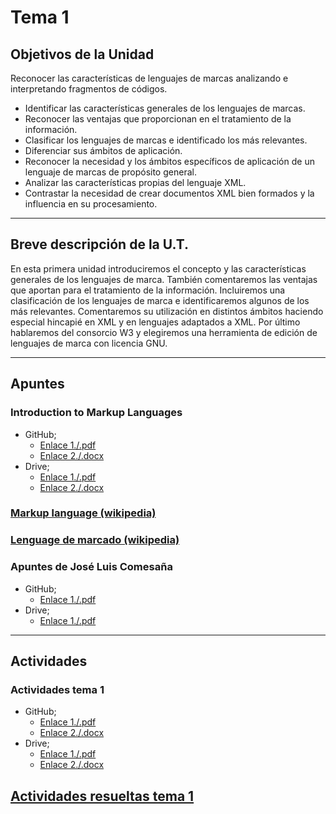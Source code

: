 # Tema 1

## Objetivos de la Unidad

Reconocer las características de lenguajes de marcas analizando e interpretando fragmentos de códigos.

* Identificar las características generales de los lenguajes de marcas.
* Reconocer las ventajas que proporcionan en el tratamiento de la información.
* Clasificar los lenguajes de marcas e identificado los más relevantes.
* Diferenciar sus ámbitos de aplicación.
* Reconocer la necesidad y los ámbitos específicos de aplicación de un lenguaje de marcas de propósito general.
* Analizar las características propias del lenguaje XML.
* Contrastar la necesidad de crear documentos XML bien formados y la influencia en su procesamiento.

-----

## Breve descripción de la U.T.
En esta primera unidad introduciremos el concepto y las características generales de los lenguajes de marca. También comentaremos las ventajas que aportan para el tratamiento de la información. Incluiremos una clasificación de los lenguajes de marca e identificaremos algunos de los más relevantes. Comentaremos su utilización en distintos ámbitos haciendo especial hincapié en XML y en lenguajes adaptados a XML. Por último hablaremos del consorcio W3 y elegiremos una herramienta de edición de lenguajes de marca con licencia GNU.

-----


## Apuntes
### Introduction to Markup Languages
* GitHub; 
	* [Enlace 1./.pdf](https://github.com/usaurioRAWR/Lenguaje-de-marcado/blob/main/Tema%201/Documentation/Apuntes/Lesson%201%20Markup%20Language.pdf)
	* [Enlace 2./.docx](https://github.com/usaurioRAWR/Lenguaje-de-marcado/blob/main/Tema%201/Documentation/Apuntes/Lesson%201%20Markup%20Language.ppt.pptx) 
* Drive;
	* [Enlace 1./.pdf](https://drive.google.com/file/d/1DLw2txUveSN3NAc5u_Pd2EQL4gEx45XZ/view?usp=sharing)
	* [Enlace 2./.docx](https://drive.google.com/file/d/1mM3urjSDiY9paQutLUIUOTQoxUvEIVVS/view?usp=sharing) 

### [Markup language (wikipedia)](https://en.wikipedia.org/wiki/Markup_language)

### [Lenguage de marcado (wikipedia)](https://es.wikipedia.org/wiki/Lenguaje_de_marcado)

### Apuntes de José Luis Comesaña
* GitHub; 
	* [Enlace 1./.pdf](https://github.com/usaurioRAWR/Lenguaje-de-marcado/blob/main/Tema%201/Documentation/Apuntes/LMSGI_01.pdf)
* Drive;
	* [Enlace 1./.pdf](https://drive.google.com/file/d/1e6fHXoHgy2Mp_TDlp-gLy4xZ3_xsaTKG/view?usp=sharing)

-----

## Actividades
### Actividades tema 1
* GitHub; 
	* [Enlace 1./.pdf](https://github.com/usaurioRAWR/Lenguaje-de-marcado/blob/main/Tema%201/Documentation/Actividades/LMSGI_01_Actividades.pdf)
	* [Enlace 2./.docx](https://github.com/usaurioRAWR/Lenguaje-de-marcado/blob/main/Tema%201/Documentation/Actividades/LMSGI_01_Actividades.docx) 
* Drive;
	* [Enlace 1./.pdf](https://drive.google.com/file/d/1--CG_-H6b7bPg8PxYcK-0kG7FIaUSP7s/view?usp=sharing)
	* [Enlace 2./.docx](https://drive.google.com/file/d/1hte3eWyH9S9GNLoNi3TtwqLMmUwYZXTV/view?usp=sharing) 
	
## [Actividades resueltas tema 1](https://github.com/usaurioRAWR/Lenguaje-de-marcado/tree/main/Tema%201/Actividades%20resueltas%20tema%201)
